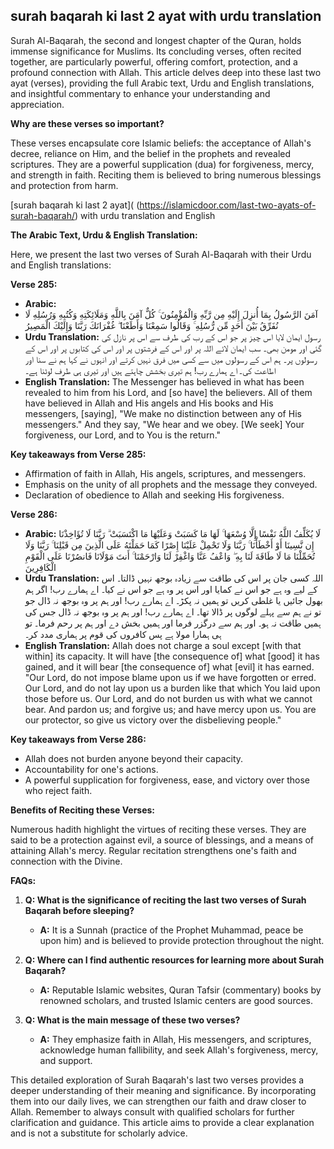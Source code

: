 ## surah baqarah ki last 2 ayat with urdu translation

Surah Al-Baqarah, the second and longest chapter of the Quran, holds immense significance for Muslims. Its concluding verses, often recited together, are particularly powerful, offering comfort, protection, and a profound connection with Allah. This article delves deep into these last two ayat (verses), providing the full Arabic text, Urdu and English translations, and insightful commentary to enhance your understanding and appreciation.

**Why are these verses so important?**

These verses encapsulate core Islamic beliefs: the acceptance of Allah's decree, reliance on Him, and the belief in the prophets and revealed scriptures. They are a powerful supplication (dua) for forgiveness, mercy, and strength in faith. Reciting them is believed to bring numerous blessings and protection from harm.


[surah baqarah ki last 2 ayat]( (https://islamicdoor.com/last-two-ayats-of-surah-baqarah/)  with urdu translation and English

**The Arabic Text, Urdu & English Translation:**

Here, we present the last two verses of Surah Al-Baqarah with their Urdu and English translations:

**Verse 285:**

*   **Arabic:**
*    آمَنَ الرَّسُولُ بِمَا أُنزِلَ إِلَيْهِ مِن رَّبِّهِ وَالْمُؤْمِنُونَ ۚ كُلٌّ آمَنَ بِاللَّهِ وَمَلَائِكَتِهِ وَكُتُبِهِ وَرُسُلِهِ لَا نُفَرِّقُ بَيْنَ أَحَدٍ مِّن رُّسُلِهِ ۚ وَقَالُوا سَمِعْنَا وَأَطَعْنَا ۖ غُفْرَانَكَ رَبَّنَا وَإِلَيْكَ الْمَصِيرُ
*   **Urdu Translation:** رسول ایمان لایا اس چیز پر جو اس کے رب کی طرف سے اس پر نازل کی گئی اور مومن بھی۔ سب ایمان لائے اللہ پر اور اس کے فرشتوں پر اور اس کی کتابوں پر اور اس کے رسولوں پر۔ ہم اس کے رسولوں میں سے کسی میں فرق نہیں کرتے اور انہوں نے کہا ہم نے سنا اور اطاعت کی۔ اے ہمارے رب! ہم تیری بخشش چاہتے ہیں اور تیری ہی طرف لوٹنا ہے۔
*   **English Translation:** The Messenger has believed in what has been revealed to him from his Lord, and [so have] the believers. All of them have believed in Allah and His angels and His books and His messengers, [saying], "We make no distinction between any of His messengers." And they say, "We hear and we obey. [We seek] Your forgiveness, our Lord, and to You is the return."

**Key takeaways from Verse 285:**

*   Affirmation of faith in Allah, His angels, scriptures, and messengers.
*   Emphasis on the unity of all prophets and the message they conveyed.
*   Declaration of obedience to Allah and seeking His forgiveness.

**Verse 286:**

*   **Arabic:** لَا يُكَلِّفُ اللَّهُ نَفْسًا إِلَّا وُسْعَهَا ۚ لَهَا مَا كَسَبَتْ وَعَلَيْهَا مَا اكْتَسَبَتْ ۗ رَبَّنَا لَا تُؤَاخِذْنَا إِن نَّسِينَا أَوْ أَخْطَأْنَا ۚ رَبَّنَا وَلَا تَحْمِلْ عَلَيْنَا إِصْرًا كَمَا حَمَلْتَهُ عَلَى الَّذِينَ مِن قَبْلِنَا ۚ رَبَّنَا وَلَا تُحَمِّلْنَا مَا لَا طَاقَةَ لَنَا بِهِ ۖ وَاعْفُ عَنَّا وَاغْفِرْ لَنَا وَارْحَمْنَا ۚ أَنتَ مَوْلَانَا فَانصُرْنَا عَلَى الْقَوْمِ الْكَافِرِينَ
*   **Urdu Translation:** اللہ کسی جان پر اس کی طاقت سے زیادہ بوجھ نہیں ڈالتا۔ اس کے لیے وہ ہے جو اس نے کمایا اور اس پر وہ ہے جو اس نے کیا۔ اے ہمارے رب! اگر ہم بھول جائیں یا غلطی کریں تو ہمیں نہ پکڑ۔ اے ہمارے رب! اور ہم پر وہ بوجھ نہ ڈال جو تو نے ہم سے پہلے لوگوں پر ڈالا تھا۔ اے ہمارے رب! اور ہم پر وہ بوجھ نہ ڈال جس کی ہمیں طاقت نہ ہو۔ اور ہم سے درگزر فرما اور ہمیں بخش دے اور ہم پر رحم فرما۔ تو ہی ہمارا مولا ہے پس کافروں کی قوم پر ہماری مدد کر۔
*   **English Translation:** Allah does not charge a soul except [with that within] its capacity. It will have [the consequence of] what [good] it has gained, and it will bear [the consequence of] what [evil] it has earned. "Our Lord, do not impose blame upon us if we have forgotten or erred. Our Lord, and do not lay upon us a burden like that which You laid upon those before us. Our Lord, and do not burden us with what we cannot bear. And pardon us; and forgive us; and have mercy upon us. You are our protector, so give us victory over the disbelieving people."

**Key takeaways from Verse 286:**

*   Allah does not burden anyone beyond their capacity.
*   Accountability for one's actions.
*   A powerful supplication for forgiveness, ease, and victory over those who reject faith.

**Benefits of Reciting these Verses:**

Numerous hadith highlight the virtues of reciting these verses. They are said to be a protection against evil, a source of blessings, and a means of attaining Allah's mercy. Regular recitation strengthens one's faith and connection with the Divine.


**FAQs:**

1.  **Q: What is the significance of reciting the last two verses of Surah Baqarah before sleeping?**
    *   **A:** It is a Sunnah (practice of the Prophet Muhammad, peace be upon him) and is believed to provide protection throughout the night.

2.  **Q: Where can I find authentic resources for learning more about Surah Baqarah?**
    *   **A:** Reputable Islamic websites, Quran Tafsir (commentary) books by renowned scholars, and trusted Islamic centers are good sources.

3.  **Q: What is the main message of these two verses?**
    *   **A:** They emphasize faith in Allah, His messengers, and scriptures, acknowledge human fallibility, and seek Allah's forgiveness, mercy, and support.

This detailed exploration of Surah Baqarah's last two verses provides a deeper understanding of their meaning and significance. By incorporating them into our daily lives, we can strengthen our faith and draw closer to Allah. Remember to always consult with qualified scholars for further clarification and guidance. This article aims to provide a clear explanation and is not a substitute for scholarly advice.
